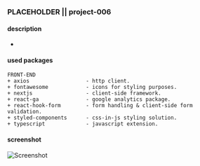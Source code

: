 ### PLACEHOLDER || project-006
#### description
+

#### used packages
```
FRONT-END
+ axios                  - http client.
+ fontawesome            - icons for styling purposes.
+ nextjs                 - client-side framework.
+ react-ga               - google analytics package.
+ react-hook-form        - form handling & client-side form validation.
+ styled-components      - css-in-js styling solution.
+ typescript             - javascript extension.
```

#### screenshot
![Screenshot](.png)